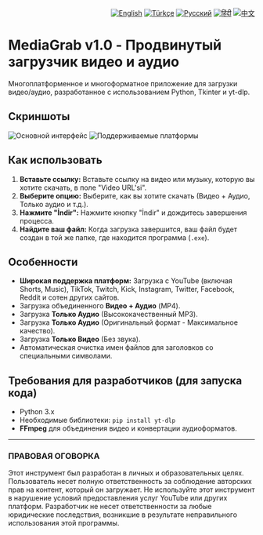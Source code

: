 <p align="right">
<a href="README.md"><img src="https://flagcdn.com/w20/gb.png" alt="English"></a>
<a href="README.tr.md"><img src="https://flagcdn.com/w20/tr.png" alt="Türkçe"></a>
<a href="README.ru.md"><img src="https://flagcdn.com/w20/ru.png" alt="Русский"></a>
<a href="README.hi.md"><img src="https://flagcdn.com/w20/in.png" alt="हिंदी"></a>
<a href="README.zh.md"><img src="https://flagcdn.com/w20/cn.png" alt="中文"></a>
</p>

# MediaGrab v1.0 - Продвинутый загрузчик видео и аудио

Многоплатформенное и многоформатное приложение для загрузки видео/аудио, разработанное с использованием Python, Tkinter и yt-dlp.

## Скриншоты
![Основной интерфейс](https://i.imgur.com/rYopdt1.png)
![Поддерживаемые платформы](https://i.imgur.com/4uzInzr.png)

## Как использовать

1.  **Вставьте ссылку:** Вставьте ссылку на видео или музыку, которую вы хотите скачать, в поле "Video URL'si".
2.  **Выберите опцию:** Выберите, как вы хотите скачать (Видео + Аудио, Только аудио и т.д.).
3.  **Нажмите "İndir":** Нажмите кнопку "İndir" и дождитесь завершения процесса.
4.  **Найдите ваш файл:** Когда загрузка завершится, ваш файл будет создан в той же папке, где находится программа (`.exe`).

## Особенности

-   **Широкая поддержка платформ:** Загрузка с YouTube (включая Shorts, Music), TikTok, Twitch, Kick, Instagram, Twitter, Facebook, Reddit и сотен других сайтов.
-   Загрузка объединенного **Видео + Аудио** (MP4).
-   Загрузка **Только Аудио** (Высококачественный MP3).
-   Загрузка **Только Аудио** (Оригинальный формат - Максимальное качество).
-   Загрузка **Только Видео** (Без звука).
-   Автоматическая очистка имен файлов для заголовков со специальными символами.

## Требования для разработчиков (для запуска кода)

-   Python 3.x
-   Необходимые библиотеки: `pip install yt-dlp`
-   **FFmpeg** для объединения видео и конвертации аудиоформатов.

---

### ПРАВОВАЯ ОГОВОРКА

Этот инструмент был разработан в личных и образовательных целях. Пользователь несет полную ответственность за соблюдение авторских прав на контент, который он загружает. Не используйте этот инструмент в нарушение условий предоставления услуг YouTube или других платформ. Разработчик не несет ответственности за любые юридические последствия, возникшие в результате неправильного использования этой программы.